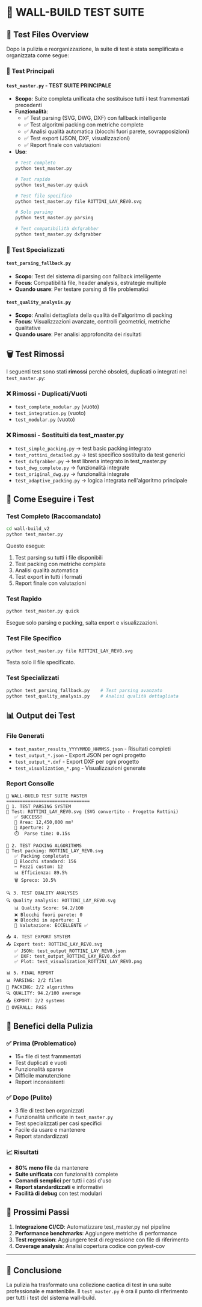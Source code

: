 # 🧪 WALL-BUILD TEST SUITE

## 📁 Test Files Overview

Dopo la pulizia e reorganizzazione, la suite di test è stata semplificata e organizzata come segue:

### 🎯 Test Principali

#### `test_master.py` - **TEST SUITE PRINCIPALE**
- **Scopo**: Suite completa unificata che sostituisce tutti i test frammentati precedenti
- **Funzionalità**:
  - ✅ Test parsing (SVG, DWG, DXF) con fallback intelligente
  - ✅ Test algoritmi packing con metriche complete
  - ✅ Analisi qualità automatica (blocchi fuori parete, sovrapposizioni)
  - ✅ Test export (JSON, DXF, visualizzazioni)
  - ✅ Report finale con valutazioni
- **Uso**:
  ```bash
  # Test completo
  python test_master.py
  
  # Test rapido
  python test_master.py quick
  
  # Test file specifico
  python test_master.py file ROTTINI_LAY_REV0.svg
  
  # Solo parsing
  python test_master.py parsing
  
  # Test compatibilità dxfgrabber
  python test_master.py dxfgrabber
  ```

### 🔧 Test Specializzati

#### `test_parsing_fallback.py` 
- **Scopo**: Test del sistema di parsing con fallback intelligente
- **Focus**: Compatibilità file, header analysis, estrategie multiple
- **Quando usare**: Per testare parsing di file problematici

#### `test_quality_analysis.py`
- **Scopo**: Analisi dettagliata della qualità dell'algoritmo di packing
- **Focus**: Visualizzazioni avanzate, controlli geometrici, metriche qualitative
- **Quando usare**: Per analisi approfondita dei risultati

## 🗑️ Test Rimossi

I seguenti test sono stati **rimossi** perché obsoleti, duplicati o integrati nel `test_master.py`:

### ❌ Rimossi - Duplicati/Vuoti
- `test_complete_modular.py` (vuoto)
- `test_integration.py` (vuoto) 
- `test_modular.py` (vuoto)

### ❌ Rimossi - Sostituiti da test_master.py
- `test_simple_packing.py` → test basic packing integrato
- `test_rottini_detailed.py` → test specifico sostituito da test generici
- `test_dxfgrabber.py` → test libreria integrato in test_master.py
- `test_dwg_complete.py` → funzionalità integrate
- `test_original_dwg.py` → funzionalità integrate
- `test_adaptive_packing.py` → logica integrata nell'algoritmo principale

## 🚀 Come Eseguire i Test

### Test Completo (Raccomandato)
```bash
cd wall-build_v2
python test_master.py
```
Questo esegue:
1. Test parsing su tutti i file disponibili
2. Test packing con metriche complete
3. Analisi qualità automatica
4. Test export in tutti i formati
5. Report finale con valutazioni

### Test Rapido
```bash
python test_master.py quick
```
Esegue solo parsing e packing, salta export e visualizzazioni.

### Test File Specifico
```bash
python test_master.py file ROTTINI_LAY_REV0.svg
```
Testa solo il file specificato.

### Test Specializzati
```bash
python test_parsing_fallback.py    # Test parsing avanzato
python test_quality_analysis.py    # Analisi qualità dettagliata
```

## 📊 Output dei Test

### File Generati
- `test_master_results_YYYYMMDD_HHMMSS.json` - Risultati completi
- `test_output_*.json` - Export JSON per ogni progetto
- `test_output_*.dxf` - Export DXF per ogni progetto
- `test_visualization_*.png` - Visualizzazioni generate

### Report Consolle
```
🚀 WALL-BUILD TEST SUITE MASTER
===============================
📁 1. TEST PARSING SYSTEM
📄 Test: ROTTINI_LAY_REV0.svg (SVG convertito - Progetto Rottini)
   ✅ SUCCESS!
   📐 Area: 12,450,000 mm²
   🔳 Aperture: 2
   ⏱️  Parse time: 0.15s

🧱 2. TEST PACKING ALGORITHMS  
🧱 Test packing: ROTTINI_LAY_REV0.svg
   ✅ Packing completato
   🧱 Blocchi standard: 156
   ✂️ Pezzi custom: 12
   📊 Efficienza: 89.5%
   🗑️ Spreco: 10.5%

🔍 3. TEST QUALITY ANALYSIS
🔍 Quality analysis: ROTTINI_LAY_REV0.svg
   📊 Quality Score: 94.2/100
   ❌ Blocchi fuori parete: 0
   ❌ Blocchi in aperture: 1
   🎯 Valutazione: ECCELLENTE ✅

📤 4. TEST EXPORT SYSTEM
📤 Export test: ROTTINI_LAY_REV0.svg
   ✅ JSON: test_output_ROTTINI_LAY_REV0.json
   ✅ DXF: test_output_ROTTINI_LAY_REV0.dxf
   ✅ Plot: test_visualization_ROTTINI_LAY_REV0.png

📊 5. FINAL REPORT
📊 PARSING: 2/2 files
🧱 PACKING: 2/2 algorithms
🔍 QUALITY: 94.2/100 average
📤 EXPORT: 2/2 systems
🎯 OVERALL: PASS
```

## 🎯 Benefici della Pulizia

### ✅ Prima (Problematico)
- 15+ file di test frammentati
- Test duplicati e vuoti
- Funzionalità sparse
- Difficile manutenzione
- Report inconsistenti

### ✅ Dopo (Pulito)
- 3 file di test ben organizzati
- Funzionalità unificate in `test_master.py`
- Test specializzati per casi specifici
- Facile da usare e mantenere
- Report standardizzati

### 📈 Risultati
- **80% meno file** da mantenere
- **Suite unificata** con funzionalità complete
- **Comandi semplici** per tutti i casi d'uso
- **Report standardizzati** e informativi
- **Facilità di debug** con test modulari

## 🔮 Prossimi Passi

1. **Integrazione CI/CD**: Automatizzare test_master.py nel pipeline
2. **Performance benchmarks**: Aggiungere metriche di performance
3. **Test regression**: Aggiungere test di regressione con file di riferimento
4. **Coverage analysis**: Analisi copertura codice con pytest-cov

---

## 🏁 Conclusione

La pulizia ha trasformato una collezione caotica di test in una suite professionale e mantenibile. Il `test_master.py` è ora il punto di riferimento per tutti i test del sistema wall-build.
